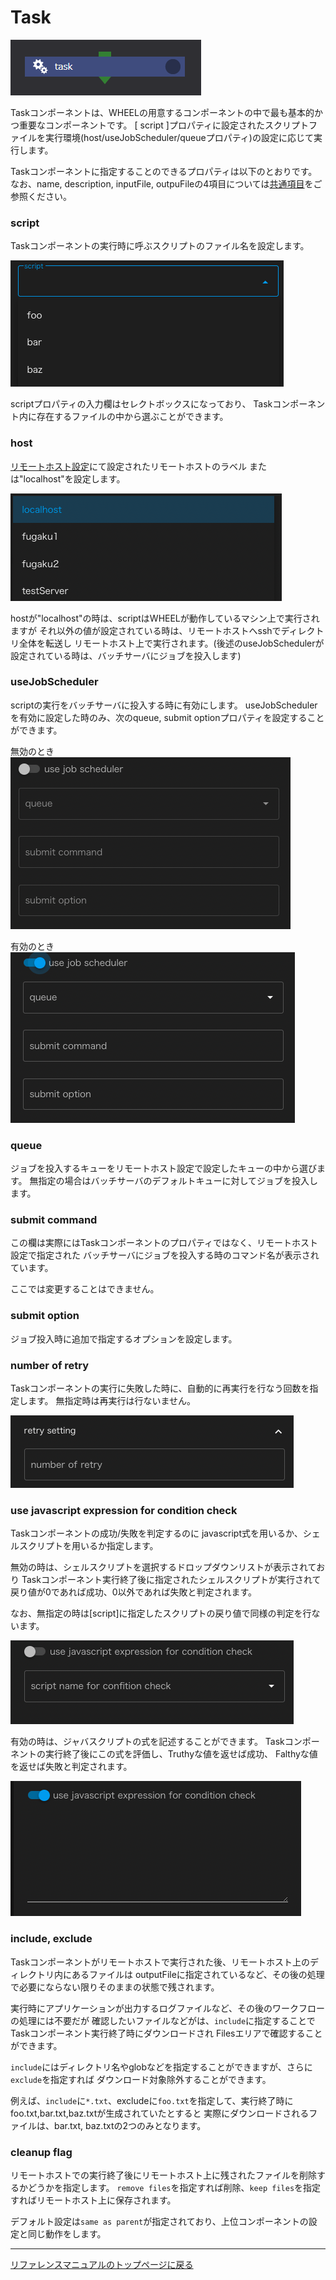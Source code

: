 # Task

![img](./img/task.png "task")

Taskコンポーネントは、WHEELの用意するコンポーネントの中で最も基本的かつ重要なコンポーネントです。
[ script ]プロパティに設定されたスクリプトファイルを実行環境(host/useJobScheduler/queueプロパティ)の設定に応じて実行します。

Taskコンポーネントに指定することのできるプロパティは以下のとおりです。
なお、name, description, inputFile, outpuFileの4項目については[共通項目](./00_common.md)をご参照ください。

### script
Taskコンポーネントの実行時に呼ぶスクリプトのファイル名を設定します。

![img](./img/task_script.png "task_script")

scriptプロパティの入力欄はセレクトボックスになっており、
Taskコンポーネント内に存在するファイルの中から選ぶことができます。

### host
[リモートホスト設定](../../2_remotehost_screen/remotehost.md)にて設定されたリモートホストのラベル
または"localhost"を設定します。

![img](./img/task_host.png "task_host")

hostが"localhost"の時は、scriptはWHEELが動作しているマシン上で実行されますが
それ以外の値が設定されている時は、リモートホストへsshでディレクトリ全体を転送し
リモートホスト上で実行されます。(後述のuseJobSchedulerが設定されている時は、バッチサーバにジョブを投入します)

### useJobScheduler
scriptの実行をバッチサーバに投入する時に有効にします。
useJobSchedulerを有効に設定した時のみ、次のqueue, submit optionプロパティを設定することができます。

無効のとき
![img](./img/task_jobScheduler_disable.png "task_jobScheduler_disable")

有効のとき
![img](./img/task_jobScheduler_enable.png "task_jobScheduler_enable")

### queue
ジョブを投入するキューをリモートホスト設定で設定したキューの中から選びます。
無指定の場合はバッチサーバのデフォルトキューに対してジョブを投入します。

### submit command
この欄は実際にはTaskコンポーネントのプロパティではなく、リモートホスト設定で指定された
バッチサーバにジョブを投入する時のコマンド名が表示されています。

ここでは変更することはできません。

### submit option
ジョブ投入時に追加で指定するオプションを設定します。

### number of retry
Taskコンポーネントの実行に失敗した時に、自動的に再実行を行なう回数を指定します。
無指定時は再実行は行ないません。

![img](./img/task_num_retry.png "task_number_of_retry")

### use javascript expression for condition check
Taskコンポーネントの成功/失敗を判定するのに
javascript式を用いるか、シェルスクリプトを用いるか指定します。

無効の時は、シェルスクリプトを選択するドロップダウンリストが表示されており
Taskコンポーネント実行終了後に指定されたシェルスクリプトが実行されて
戻り値が0であれば成功、0以外であれば失敗と判定されます。

なお、無指定の時は[script]に指定したスクリプトの戻り値で同様の判定を行ないます。

![img](./img/task_retry_expression_disable.png "task_retry_expression_disable")

有効の時は、ジャバスクリプトの式を記述することができます。
Taskコンポーネントの実行終了後にこの式を評価し、Truthyな値を返せば成功、
Falthyな値を返せば失敗と判定されます。

![img](./img/task_retry_expression_enable.png "task_retry_expression_enable")

### include, exclude
Taskコンポーネントがリモートホストで実行された後、リモートホスト上のディレクトリ内にあるファイルは
outputFileに指定されているなど、その後の処理で必要にならない限りそのままの状態で残されます。

実行時にアプリケーションが出力するログファイルなど、その後のワークフローの処理には不要だが
確認したいファイルなどがは、`include`に指定することでTaskコンポーネント実行終了時にダウンロードされ
Filesエリアで確認することができます。

`include`にはディレクトリ名やglobなどを指定することができますが、さらに`exclude`を指定すれば
ダウンロード対象除外することができます。

例えば、`include`に`*.txt`、excludeに`foo.txt`を指定して、実行終了時にfoo.txt,bar.txt,baz.txtが生成されていたとすると
実際にダウンロードされるファイルは、bar.txt, baz.txtの2つのみとなります。

### cleanup flag
リモートホストでの実行終了後にリモートホスト上に残されたファイルを削除するかどうかを指定します。
`remove files`を指定すれば削除、`keep files`を指定すればリモートホスト上に保存されます。

デフォルト設定は`same as parent`が指定されており、上位コンポーネントの設定と同じ動作をします。






--------
[リファレンスマニュアルのトップページに戻る](../readme.md)
